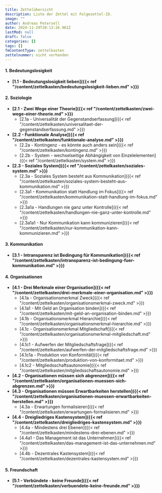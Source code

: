 ```yaml
---
title: Zettelübersicht
description: Liste der Zettel mit Folgezettel-ID.
image: ""
author: Andreas Petersell
date: 2024-11-29T20:13:26.961Z
lastMod: null
draft: false
categories: []
tags: []
fmContentType: zettelkasten
zettelnummer: nicht vorhanden
---
```


<!--more-->
#### 1. Bedeutungslosigkeit
- **[1.1 - Bedeutungslosigkeit lieben]({{< ref "/content/zettelkasten/bedeutungslosigkeit-lieben.md" >}})**

#### 2. Soziologie
- **[2.1 - Zwei Wege einer Theorie]({{< ref "/content/zettelkasten/zwei-wege-einer-theorie.md" >}})**
    - [2.1a - Universalität der Gegenstandserfassung]({{< ref "/content/zettelkasten/universalitaet-der-gegenstandserfassung.md" >}})
- **[2.2 - Funktionale Analyse]({{< ref "/content/zettelkasten/funktionale-analyse.md" >}})**
    - [2.2a - Kontingenz - es könnte auch anders sein]({{< ref "/content/zettelkasten/kontingenz.md" >}})
    - [2.2b - System - wechselseitige Abhängigkeit von Einzelelementen]({{< ref "/content/zettelkasten/system.md" >}})
- **[2.3 - Soziales System]({{< ref "/content/zettelkasten/soziales-system.md" >}})**
    - [2.3a - Soziales System besteht aus Kommunikation]({{< ref "/content/zettelkasten/soziales-system-besteht-aus-kommunikation.md" >}})
    - [2.3a1 - Kommunikation statt Handlung im Fokus]({{< ref "/content/zettelkasten/kommunikation-statt-handlung-im-fokus.md" >}})
    - [2.3a1a - Handlungen nie ganz unter Kontrolle]({{< ref "/content/zettelkasten/handlungen-nie-ganz-unter-kontrolle.md" >}})
    - [2.3a1a1 - Nur Kommunikation kann kommunizieren]({{< ref "/content/zettelkasten/nur-kommunikation-kann-kommunizieren.md" >}})

#### 3. Kommunikation
- **[3.1 - Intransparenz ist Bedingung für Kommunikation]({{< ref "/content/zettelkasten/intransparenz-ist-bedingung-fuer-kommunikation.md" >}})**

#### 4. Organisationen
- **[4.1 - Drei Merkmale einer Organisation]({{< ref "/content/zettelkasten/drei-merkmale-einer-organisation.md" >}})**
    - [4.1a - Organisationsmerkmal Zweck]({{< ref "/content/zettelkasten/organisationsmerkmal-zweck.md" >}})
    - [4.1a1 - Mit Geld an Organisation binden]({{< ref "/content/zettelkasten/mit-geld-an-organisation-binden.md" >}})
    - [4.1b - Organisationsmerkmal Hierarchie]({{< ref "/content/zettelkasten/organisationsmerkmal-hierarchie.md" >}})
    - [4.1c - Organisationsmerkmal Mitgliedschaft]({{< ref "/content/zettelkasten/organisationsmerkmal-mitgliedschaft.md" >}})
    - [4.1c1 - Aufwerfen der Mitgliedschaftsfrage]({{< ref "/content/zettelkasten/aufwerfen-der-mitgliedschaftsfrage.md" >}})
    - [4.1c1a - Produktion von Konformität]({{< ref "/content/zettelkasten/produktion-von-konformitaet.md" >}})
    - [4.1c2 - Mitgliedsschaftsautonomie]({{< ref "/content/zettelkasten/mitgliedsschaftsautonomie.md" >}})
- **[4.2 - Organisationen müssen sich abgrenzen]({{< ref "/content/zettelkasten/organisationen-muessen-sich-abgrenzen.md" >}})**
- **[4.3 - Organisationen müssen Erwartbarkeiten herstellen]({{< ref "/content/zettelkasten/organisationen-muessen-erwartbarkeiten-herstellen.md" >}})**
    - [4.3a - Erwartungen formalisieren]({{< ref "/content/zettelkasten/erwartungen-formalisieren.md" >}})
- **[4.4 - Dreigliedriges Kastensystem]({{< ref "/content/zettelkasten/dreigliedriges-kastensystem.md" >}})**
    - [4.4a - Mindestens drei Ebenen]({{< ref "/content/zettelkasten/mindestens-drei-ebenen.md" >}})
    - [4.4a1 - Das Management ist das Unternehmen]({{< ref "/content/zettelkasten/das-management-ist-das-unternehmen.md" >}})
    - [4.4b - Dezentrales Kastensystem]({{< ref "/content/zettelkasten/dezentrales-kastensystem.md" >}})

#### 5. Freundschaft
- **[5.1 - Verbündete - keine Freunde]({{< ref "/content/zettelkasten/verbuendete-keine-freunde.md" >}})**
